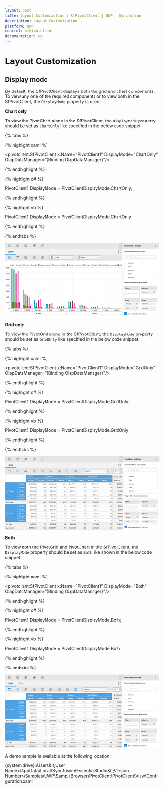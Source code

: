 ```yaml
---
layout: post
title: Layout Customization | SfPivotClient | UWP | Syncfusion
description: Layout Customization
platform: UWP
control: SfPivotClient
documentation: ug
---
```


# Layout Customization

## Display mode

By default, the SfPivotClient displays both the grid and chart components. To view any one of the required components or to view both in the SfPivotClient, the `DisplayMode` property is used.

**Chart only**

To view the PivotChart alone in the SfPivotClient, the `DisplayMode` property should be set as `ChartOnly` like specified in the below code snippet.

{% tabs %}

{% highlight xaml %}

<pivotclient:SfPivotClient x:Name="PivotClient1" DisplayMode="ChartOnly" OlapDataManager="{Binding OlapDataManager}"/>

{% endhighlight %}

{% highlight c# %}

PivotClient1.DisplayMode = PivotClientDisplayMode.ChartOnly;

{% endhighlight %}

{% highlight vb %}

PivotClient1.DisplayMode = PivotClientDisplayMode.ChartOnly

{% endhighlight %}

{% endtabs %}

![](Layout-Customization_images/DisplayMode-chart.png)

**Grid only**

To view the PivotGrid alone in the SfPivotClient, the `DisplayMode` property should be set as `GridOnly` like specified in the below code snippet.

{% tabs %}

{% highlight xaml %}

<pivotclient:SfPivotClient x:Name="PivotClient1" DisplayMode="GridOnly" OlapDataManager="{Binding OlapDataManager}"/>

{% endhighlight %}

{% highlight c# %}

PivotClient1.DisplayMode = PivotClientDisplayMode.GridOnly;

{% endhighlight %}

{% highlight vb %}

PivotClient1.DisplayMode = PivotClientDisplayMode.GridOnly

{% endhighlight %}

{% endtabs %}

![](Layout-Customization_images/DisplayMode-grid.png)

**Both**

To view both the PivotGrid and PivotChart in the SfPivotClient, the `DisplayMode` property should be set as `Both` like shown in the below code snippet.

{% tabs %}

{% highlight xaml %}

<pivotclient:SfPivotClient x:Name="PivotClient1" DisplayMode="Both" OlapDataManager="{Binding OlapDataManager}"/>

{% endhighlight %}

{% highlight c# %}

PivotClient1.DisplayMode = PivotClientDisplayMode.Both;

{% endhighlight %}

{% highlight vb %}

PivotClient1.DisplayMode = PivotClientDisplayMode.Both

{% endhighlight %}

{% endtabs %}

![](Layout-Customization_images/DisplayMode-both.png)

A demo sample is available at the following location:

{system drive}:\Users\&lt;User Name&gt;\AppData\Local\Syncfusion\EssentialStudio\&lt;Version Number&gt;\Samples\UWP\SampleBrowser\PivotClient\PivotClient\View\Configuration.xaml